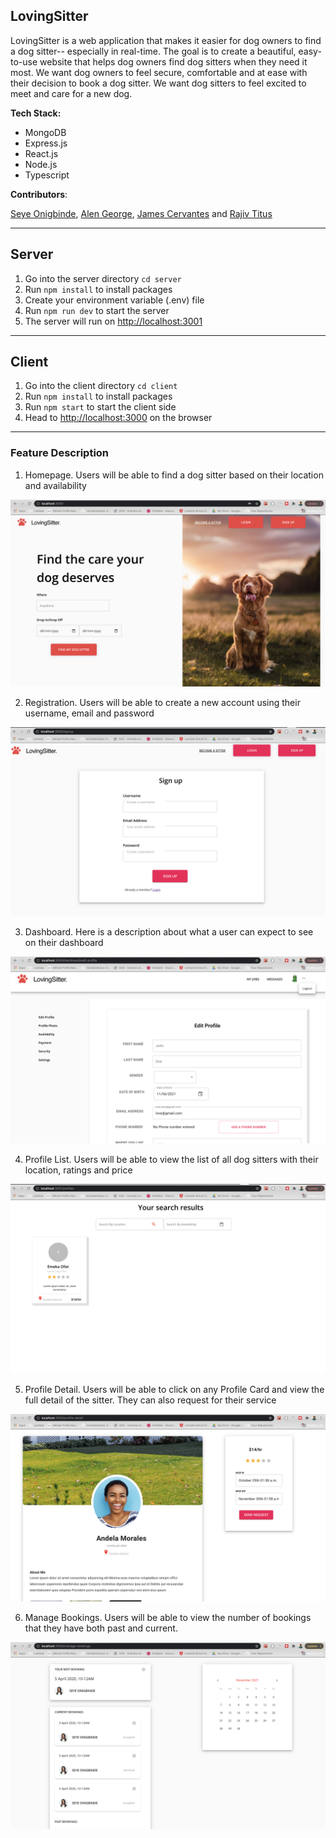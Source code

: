 ## LovingSitter

LovingSitter is a web application that makes it easier for dog owners to find a dog sitter-- especially in real-time. The goal is to create a beautiful, easy-to-use website that helps dog owners find dog sitters when they need it most. We want dog owners to feel secure, comfortable and at ease with their decision to book a dog sitter. We want dog sitters to feel excited to meet and care for a new dog.

**Tech Stack:** 

- MongoDB 
- Express.js
- React.js 
- Node.js
- Typescript

**Contributors**:

[Seye Onigbinde](https://github.com/seyeonigbinde), [Alen George](https://github.com/Zorba11), [James Cervantes](https://github.com/jamescervantes831) and [Rajiv Titus](https://github.com/rajivtitus)

---

## Server

1. Go into the server directory `cd server`
2. Run `npm install` to install packages
3. Create your environment variable (.env) file
4. Run `npm run dev` to start the server
5. The server will run on [http://localhost:3001](http://localhost:3001)

---

## Client

1. Go into the client directory `cd client`
2. Run `npm install` to install packages
3. Run `npm start` to start the client side
4. Head to [http://localhost:3000](http://localhost:3000) on the browser

---

### Feature Description

1. Homepage. Users will be able to find a dog sitter based on their location and availability

![Homepage](demo/images/homepage.png)

2. Registration. Users will be able to create a new account using their username, email and password

![Signup](demo/images/signup.png)

3. Dashboard. Here is a description about what a user can expect to see on their dashboard

![Dashboard](demo/images/dashboard.png)

4. Profile List. Users will be able to view the list of all dog sitters with their location, ratings and price

![Profile List](demo/images/profilelist.png)

5. Profile Detail. Users will be able to click on any Profile Card and view the full detail of the sitter. They can also request for their service

![Profile Detail](demo/images/profiledetail.png)

6. Manage Bookings. Users will be able to view the number of bookings that they have both past and current.

![Manage Bookings](demo/images/bookings.png)